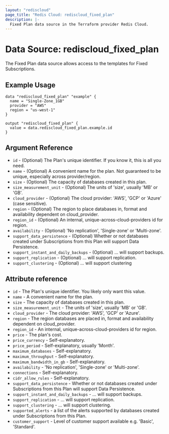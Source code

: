 ```yaml
---
layout: "rediscloud"
page_title: "Redis Cloud: rediscloud_fixed_plan"
description: |-
  Fixed Plan data source in the Terraform provider Redis Cloud.
---
```


# Data Source: rediscloud_fixed_plan

The Fixed Plan data source allows access to the templates for Fixed Subscriptions. 

## Example Usage

```hcl
data "rediscloud_fixed_plan" "example" {
  name = "Single-Zone_1GB"
  provider = "AWS"
  region = "us-west-1"
}

output "rediscloud_fixed_plan" {
  value = data.rediscloud_fixed_plan.example.id
}
```

## Argument Reference

* `id` - (Optional) The Plan's unique identifier. If you know it, this is all you need.
* `name` - (Optional) A convenient name for the plan. Not guaranteed to be unique, especially across provider/region.
* `size` - (Optional) The capacity of databases created in this plan.
* `size_measurement_unit` - (Optional) The units of 'size', usually 'MB' or 'GB'.
* `cloud_provider` - (Optional) The cloud provider: 'AWS', 'GCP' or 'Azure' (case sensitive).
* `region` - (Optional) The region to place databases in, format and availability dependent on cloud_provider.
* `region_id` - (Optional) An internal, unique-across-cloud-providers id for region.
* `availability` - (Optional) 'No replication', 'Single-zone' or 'Multi-zone'.
* `support_data_persistence` - (Optional) Whether or not databases created under Subscriptions from this Plan will support Data Persistence.
* `support_instant_and_daily_backups` - (Optional) ... will support backups.
* `support_replication` - (Optional) ... will support replication.
* `support_clustering` - (Optional) ... will support clustering

## Attribute reference

* `id` - The Plan's unique identifier. You likely only want this value.
* `name` - A convenient name for the plan.
* `size` - The capacity of databases created in this plan.
* `size_measurement_unit` - The units of 'size', usually 'MB' or 'GB'.
* `cloud_provider` - The cloud provider: 'AWS', 'GCP' or 'Azure'.
* `region` - The region databases are placed in, format and availability dependent on cloud_provider.
* `region_id` - An internal, unique-across-cloud-providers id for region.
* `price` - The plan's cost.
* `price_currency` - Self-explanatory.
* `price_period` - Self-explanatory, usually 'Month'.
* `maximum_databases` - Self-explanatory.
* `maximum_throughput` - Self-explanatory.
* `maximum_bandwidth_in_gb` - Self-explanatory.
* `availability` - 'No replication', 'Single-zone' or 'Multi-zone'.
* `connections` - Self-explanatory.
* `cidr_allow_rules` - Self-explanatory.
* `support_data_persistence` - Whether or not databases created under Subscriptions from this Plan will support Data Persistence.
* `support_instant_and_daily_backups` - ... will support backups.
* `support_replication` - ... will support replication.
* `support_clustering` - ... will support clustering.
* `supported_alerts` - a list of the alerts supported by databases created under Subscriptions from this Plan.
* `customer_support` - Level of customer support available e.g. 'Basic', 'Standard'.
